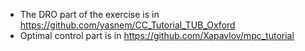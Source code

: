 - The DRO part of the exercise is in https://github.com/yasnem/CC_Tutorial_TUB_Oxford
- Optimal control part is in https://github.com/Xapavlov/mpc_tutorial
